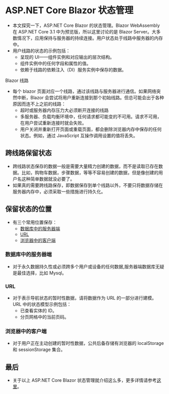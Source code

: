 # ASP.NET Core Blazor 状态管理

- 本文探究一下，ASP.NET Core Blazor 的状态管理。Blazor WebAssembly 在 ASP.NET Core 3.1 中为预览版，所以这里讨论的是 Blazor Server。大多数情况下，应用保持与服务器的持续连接。用户状态处于线路中服务器的内存中。
- 用户线路的状态的示例包括：
  - 呈现的 UI——组件实例和对应输出的层次结构。
  - 组件实例中的任何字段和属性的值。
  - 依赖于线路的依赖注入（DI）服务实例中保存的数据。

Blazor 线路

- 每个 blazor 页面对应一个线路，通过该线路与服务器进行通信。如果网络突然中断，Blazor 会尝试将用户重新连接到那个初始线路。但总可能会出于各种原因而连不上之前的线路：
  - 超时或服务器内存压力大必须断开连接的线路
  - 多服务器、负载均衡环境中，任何请求都可能变的不可用。请求不可用，在用户尝试重新连接时就会失败。
  - 用户关闭并重新打开页面或重载页面，都会删除浏览器内存中保存的任何状态。例如，通过 JavaScript 互操作调用设置的值将丢失。

## 跨线路保留状态

- 跨线路状态保存的数据一般是需要大量精力创建的数据，而不是读取已存在数据。比如，购物车数据，步骤数据，等等不容易创建的数据，但是像创建的用户名这种简单数据就没必要了。
- 如果真的需要跨线路保存，即数据保存到单个线路以外，不要只将数据存储在服务器内存中，必须采取一些措施进行持久化。

## 保留状态的位置

- 有三个常用位置保存：
  - [数据库中的服务器端](https://docs.microsoft.com/zh-cn/aspnet/core/blazor/state-management?view=aspnetcore-3.1#server-side-in-a-database)
  - [URL](https://docs.microsoft.com/zh-cn/aspnet/core/blazor/state-management?view=aspnetcore-3.1#url)
  - [浏览器中的客户端](https://docs.microsoft.com/zh-cn/aspnet/core/blazor/state-management?view=aspnetcore-3.1#client-side-in-the-browser)

### 数据库中的服务器端

- 对于永久数据持久性或必须跨多个用户或设备的任何数据,服务器端数据库无疑是最佳选择，比如 Mysql。

### URL

- 对于表示导航状态的暂时性数据，请将数据作为 URL 的一部分进行建模。 URL 中的状态模型示例包括：
  - 已查看实体的 ID。
  - 分页网格中的当前页码。

### 浏览器中的客户端

- 对于用户正在主动创建的暂时性数据，公共后备存储有浏览器的 localStorage 和 sessionStorage 集合。

## 最后

- 关于以上 ASP.NET Core Blazor 状态管理就介绍这么多，更多详情请参考[这里](https://docs.microsoft.com/zh-cn/aspnet/core/blazor/state-management)。
